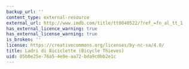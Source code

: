 ```yaml
---
backup_url: ''
content_type: external-resource
external_url: http://www.imdb.com/title/tt0040522/?ref_=fn_al_tt_1
has_external_licence_warning: true
has_external_license_warning: true
is_broken: ''
license: https://creativecommons.org/licenses/by-nc-sa/4.0/
title: Ladri di Biciclette (Bicycle Thieves)
uid: 05b0e25e-76a5-4e9e-aa72-bda9c0bb2e1c
---
```

